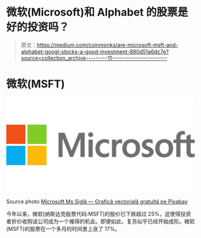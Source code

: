 # 微软(Microsoft)和 Alphabet 的股票是好的投资吗？

> 原文：<https://medium.com/coinmonks/are-microsoft-msft-and-alphabet-googl-stocks-a-good-investment-880d51a6dc7e?source=collection_archive---------11----------------------->

# 微软(MSFT)

![](img/5d79fb167bb24b53de13796313afd2e9.png)

Source photo [Microsoft Ms Siglă — Grafică vectorială gratuită pe Pixabay](https://pixabay.com/ro/vectors/microsoft-ms-sigl%c4%83-afaceri-80658/)

今年以来，微软(纳斯达克股票代码:MSFT)的股价已下跌超过 25%，这使得投资者折价收购该公司成为一个难得的机会。即便如此，复苏似乎已经开始成形。微软(MSFT)的股票在一个多月的时间里上涨了 17%。